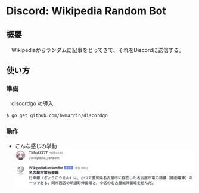 # Discord: Wikipedia Random Bot
## 概要
　Wikipediaからランダムに記事をとってきて、それをDiscordに送信する。
## 使い方
### 準備
　discordgo の導入
```sh
$ go get github.com/bwmarrin/discordgo
```
### 動作
- こんな感じの挙動
![こんな感じ](/1st/discord/resources/program.png)